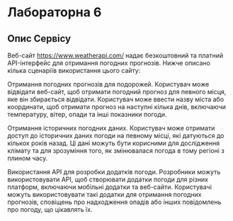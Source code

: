 # Лабораторна 6

## Опис Сервісу
Веб-сайт https://www.weatherapi.com/ надає безкоштовний та платний API-інтерфейс для отримання погодних прогнозів. Нижче описано кілька сценаріїв використання цього сайту:

  Отримання погодних прогнозів для подорожей. Користувач може відвідати веб-сайт, щоб отримати погодний прогноз для певного місця, яке він збирається відвідати. Користувач може ввести назву міста або координати, щоб отримати прогноз на наступні кілька днів, включаючи температуру, вітер, опади та інші показники погоди.

  Отримання історичних погодних даних. Користувач може отримати доступ до історичних даних погоди на певному місці, які датуються до кількох років назад. Ці дані можуть бути корисними для дослідження клімату та для зрозуміння того, як змінювалася погода в тому регіоні з плином часу.

  Використання API для розробки додатків погоди. Розробники можуть використовувати API, щоб створювати додатки погоди для різних платформ, включаючи мобільні додатки та веб-сайти. Користувачі можуть використовувати такі додатки для отримання погодних прогнозів, сповіщень про надходження опадів або інших повідомлень про погоду, що цікавлять їх.
